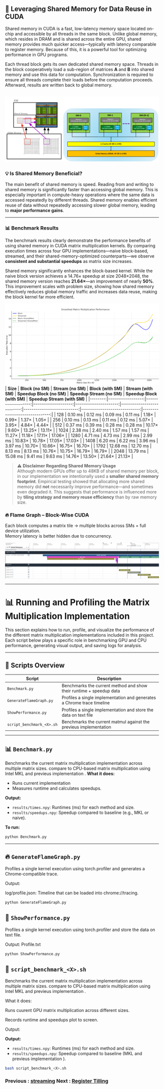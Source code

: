 ## 🚀 Leveraging Shared Memory for Data Reuse in CUDA

Shared memory in CUDA is a fast, low-latency memory space located on-chip and accessible by all threads in the same block. Unlike global memory, which resides in DRAM and is shared across the entire GPU, shared memory provides much quicker access—typically with latency comparable to register memory. Because of this, it is a powerful tool for optimizing performance in GPU programs.

Each thread block gets its own dedicated shared memory space. Threads in the block cooperatively load a sub-region of matrices **A** and **B** into shared memory and use this data for computation. Synchronization is required to ensure all threads complete their loads before the computation proceeds. Afterward, results are written back to global memory.

![Performance Plot](images/shared_arch.png)
---

### 💡 Is Shared Memory Beneficial?

The main benefit of shared memory is speed. Reading from and writing to shared memory is significantly faster than accessing global memory. This is especially important in compute-heavy operations where the same data is accessed repeatedly by different threads. Shared memory enables efficient reuse of data without repeatedly accessing slower global memory, leading to **major performance gains**.

---

### 📊 Benchmark Results

The benchmark results clearly demonstrate the performance benefits of using shared memory in CUDA matrix multiplication kernels. By comparing execution times across four GPU implementations—naive block-based, streamed, and their shared-memory-optimized counterparts—we observe **consistent and substantial speedups** as matrix size increases.

Shared memory significantly enhances the block-based kernel. While the naive block version achieves a 14.76× speedup at size 2048×2048, the shared memory version reaches **21.64×**—an improvement of nearly **50%**. This improvement scales with problem size, showing how shared memory effectively reduces global memory traffic and increases data reuse, making the block kernel far more efficient.


![Performance Plot](images/graph.png)
| **Size** | **Block (no SM)** | **Stream (no SM)** | **Block (with SM)** | **Stream (with SM)** | **Speedup Block (no SM)** | **Speedup Stream (no SM)** | **Speedup Block (with SM)** | **Speedup Stream (with SM)** |
|--------:|------------------:|-------------------:|--------------------:|----------------------:|---------------------------:|----------------------------:|------------------------------:|-------------------------------:|
| 128     | 0.10 ms           | 0.12 ms            | 0.09 ms             | 0.11 ms               | 1.18×                     | 0.99×                      | 1.37×                        | 1.05×                         |
| 256     | 0.10 ms           | 0.13 ms            | 0.11 ms             | 0.12 ms               | 5.07×                     | 3.95×                      | 4.84×                        | 4.44×                         |
| 512     | 0.37 ms           | 0.39 ms            | 0.28 ms             | 0.28 ms               | 10.17×                    | 9.60×                      | 13.25×                       | 13.11×                        |
| 1024    | 2.38 ms           | 2.40 ms            | 1.57 ms             | 1.57 ms               | 11.27×                    | 11.18×                     | 17.11×                       | 17.06×                        |
| 1280    | 4.71 ms           | 4.73 ms            | 2.99 ms             | 2.99 ms               | 10.83×                    | 10.78×                     | 17.05×                       | 17.03×                        |
| 1408    | 6.20 ms           | 6.22 ms            | 3.96 ms             | 3.97 ms               | 10.70×                    | 10.66×                     | 16.75×                       | 16.70×                        |
| 1792    | 12.68 ms          | 12.70 ms           | 8.13 ms             | 8.13 ms               | 10.76×                    | 10.75×                     | 16.79×                       | 16.79×                        |
| 2048    | 13.79 ms          | 15.08 ms           | 9.41 ms             | 9.63 ms               | 14.76×                    | 13.50×                     | 21.64×                       | 21.13×                        |



> ⚠️ **Disclaimer Regarding Shared Memory Usage**  
Although modern GPUs offer up to 48KB of shared memory per block, in our implementation we intentionally used a **smaller shared memory footprint**. Empirical testing showed that allocating more shared memory did **not** necessarily improve performance—and sometimes even degraded it. This suggests that performance is influenced more by **tiling strategy and memory reuse efficiency** than by raw memory size.

### 🔥 Flame Graph – Block-Wise CUDA

Each block computes a matrix tile → multiple blocks across SMs = full device utilization.  
Memory latency is better hidden due to concurrency.

![Performance Plot](images/flame.png)


---

# 📊 Running and Profiling the Matrix Multiplication Implementation

This section explains how to run, profile, and visualize the performance of the different matrix multiplication implementations included in this project. Each script below plays a specific role in benchmarking GPU and CPU performance, generating visual output, and saving logs for analysis.

---

## 🔧 Scripts Overview

| Script                   | Description                                                                 |
|--------------------------|-----------------------------------------------------------------------------|
| `Benchmark.py`           | Benchmarks the current method and show their runtime + speedup data         |
| `GenerateFlameGraph.py`  | Profiles a single implementation and generates a Chrome trace timeline      |
| `ShowPerformance.py`     | Profiles a single implementation and store the data on text file            |
| `script_benchmark_<X>.sh`| Benchmarks the current matmul against the previeus implementation           |                     

---

## 📊 `Benchmark.py`

Benchmarks the current matrix multiplication implementation across multiple matrix sizes.
compare to CPU-based matrix multiplication using Intel MKL and previeus implementation .
**What it does:**
- Runs current implementation
- Measures runtime and calculates speedups.

**Output:**
- `results/times.npy`: Runtimes (ms) for each method and size.
- `results/speedups.npy`: Speedup compared to baseline (e.g., MKL or naive).

**To run:**
```bash
python Benchmark.py
```
---
## 🔥 `GenerateFlameGraph.py`

Profiles a single kernel execution using torch.profiler and generates a Chrome-compatible trace.

Output:

log/profile.json: Timeline that can be loaded into chrome://tracing.

```bash
python GenerateFlameGraph.py
```

## 📄 `ShowPerformance.py`

Profiles a single kernel execution using torch.profiler and store the data on text file.

Output:
Profile.txt

```bash
python ShowPerformance.py
```

## 🧪 `script_benchmark_<X>.sh`
Benchmarks the current matrix multiplication implementation across multiple matrix sizes.
compare to CPU-based matrix multiplication using Intel MKL and previeus implementation .

What it does:

Runs cuurent GPU matrix multiplication across different sizes.

Records runtime and speedups plot to screen.

Output:

**Output:**
- `results/times.npy`: Runtimes (ms) for each method and size.
- `results/speedups.npy`: Speedup compared to baseline (MKL and previeus implementation  ).

```bash
bash script_benchmark_<X>.sh
```

### Previous  : [streaming](/4_Streaming)                           Next  : [Register Tilling](/6_Register_Tilling)    




